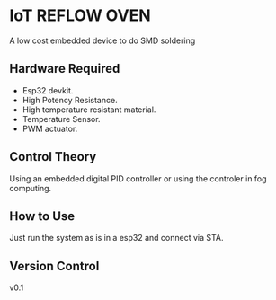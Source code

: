 # IoT REFLOW OVEN

A low cost embedded device to do SMD soldering

## Hardware Required

- Esp32 devkit.
- High Potency Resistance.
- High temperature resistant material.
- Temperature Sensor.
- PWM actuator.

## Control Theory

Using an embedded digital PID controller or using the controler in fog computing. 

## How to Use 

Just run the system as is in a esp32 and connect via STA.

## Version Control

v0.1
